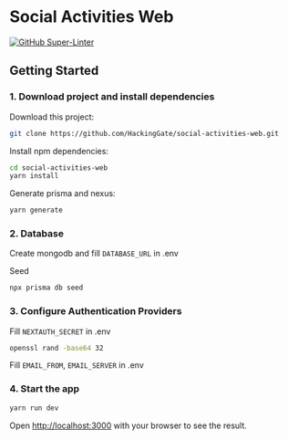 # Social Activities Web

[![GitHub Super-Linter](https://github.com/HackingGate/social-activities-web/workflows/Lint%20Code%20Base/badge.svg)](https://github.com/marketplace/actions/super-linter)

## Getting Started

### 1. Download project and install dependencies

Download this project:

```bash
git clone https://github.com/HackingGate/social-activities-web.git
```

Install npm dependencies:

```bash
cd social-activities-web
yarn install
```

Generate prisma and nexus:

```bash
yarn generate
```

### 2. Database

Create mongodb and fill `DATABASE_URL` in .env

Seed

```bash
npx prisma db seed
```

### 3. Configure Authentication Providers

Fill `NEXTAUTH_SECRET` in .env

```bash
openssl rand -base64 32
```

Fill `EMAIL_FROM`, `EMAIL_SERVER` in .env

### 4. Start the app

```bash
yarn run dev
```

Open [http://localhost:3000](http://localhost:3000) with your browser to see the result.
